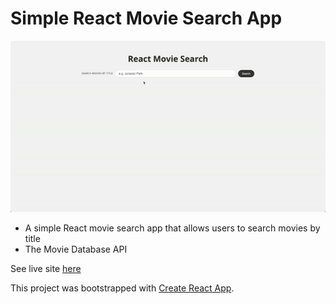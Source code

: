# Simple React Movie Search App

![React Movie Search App Preview](./src/images/preview.gif)

- A simple React movie search app that allows users to search movies by title
- The Movie Database API 

See live site [here](https://react-movie-search-app.vercel.app/)

This project was bootstrapped with [Create React App](https://github.com/facebook/create-react-app).
